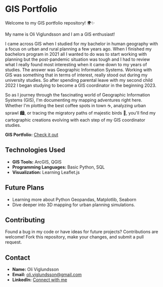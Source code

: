 # GIS Portfolio

Welcome to my GIS portfolio repository! 🌍✨

My name is Oli Viglundsson and I am a GIS enthusiast!

I came across GIS when I studied for my bachelor in human geography with a focus on urban and rural planning a few years ago. When I finished my bachelors program in 2021 all I wanted to do was to start working with planning but the post-pandemic situation was tough and I had to review what I really found most interesting when it came down to my years of studies. The answer was Geographic Information Systems. Working with GIS was something that in terms of interest, really stood out during my university studies.
So after spending parental leave with my second child 2022 I began studying to become a GIS coordinator in the beginning 2023.

So as I journey through the fascinating world of Geographic Information Systems (GIS), I'm documenting my mapping adventures right here. Whether I'm plotting the best coffee spots in town ☕, analyzing urban sprawl 🏙️, or tracing the migratory paths of majestic birds 🦅, you'll find my cartographic creations evolving with each step of my GIS coordinator studies.

**GIS Portfolio:** [Check it out](https://olivig.github.io)

## Technologies Used

- **GIS Tools:** ArcGIS, QGIS
- **Programming Languages:** Basic Python, SQL
- **Visualization:** Learning Leaflet.js

## Future Plans

- Learning more about Python Geopandas, Matplotlib, Seaborn
- Dive deeper into 3D mapping for urban planning simulations.

## Contributing

Found a bug in my code or have ideas for future projects? Contributions are welcome! Fork this repository, make your changes, and submit a pull request.

## Contact

- **Name:** Oli Viglundsson
- **Email:** oli.viglundsson@gmail.com
- **LinkedIn:** [Connect with me](linkedin.com/in/óli-valur-viglundsson-74400681)
